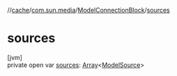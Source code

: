 //[cache](../../../index.md)/[com.sun.media](../index.md)/[ModelConnectionBlock](index.md)/[sources](sources.md)

# sources

[jvm]\
private open var [sources](sources.md): [Array](https://kotlinlang.org/api/latest/jvm/stdlib/kotlin/-array/index.html)&lt;[ModelSource](../-model-source/index.md)&gt;
